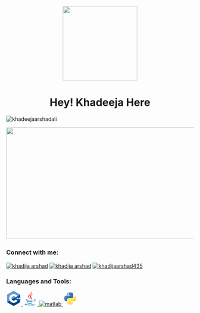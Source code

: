 <div id="header" align="center">
  <img src="https://media.giphy.com/media/rsUGLKwgSvSxmq1VrZ/giphy.gif" width="200" height="200"/>
</div>
<h1 align="center">Hey! Khadeeja Here</h1>
<p align="left"> <img src="https://komarev.com/ghpvc/?username=khadeejaarshadali&label=Profile%20views&color=0e75b6&style=flat" alt="khadeejaarshadali" /> </p>
<div align="center">
  <img src="https://media.giphy.com/media/YnS7j9pwnECXLMrI4t/giphy.gif" width="600" height="300"/>
</div>



<h3 align="left">Connect with me:</h3>
<p align="left">
<a href="https://linkedin.com/in/khadija arshad" target="blank"><img align="center" src="https://raw.githubusercontent.com/rahuldkjain/github-profile-readme-generator/master/src/images/icons/Social/linked-in-alt.svg" alt="khadija arshad" height="30" width="40" /></a>
<a href="https://fb.com/khadija arshad" target="blank"><img align="center" src="https://raw.githubusercontent.com/rahuldkjain/github-profile-readme-generator/master/src/images/icons/Social/facebook.svg" alt="khadija arshad" height="30" width="40" /></a>
<a href="https://www.leetcode.com/khadijaarshad435" target="blank"><img align="center" src="https://raw.githubusercontent.com/rahuldkjain/github-profile-readme-generator/master/src/images/icons/Social/leet-code.svg" alt="khadijaarshad435" height="30" width="40" /></a>
</p>

<h3 align="left">Languages and Tools:</h3>
<p align="left"> <a href="https://www.w3schools.com/cpp/" target="_blank" rel="noreferrer"> <img src="https://raw.githubusercontent.com/devicons/devicon/master/icons/cplusplus/cplusplus-original.svg" alt="cplusplus" width="40" height="40"/> </a> <a href="https://www.java.com" target="_blank" rel="noreferrer"> <img src="https://raw.githubusercontent.com/devicons/devicon/master/icons/java/java-original.svg" alt="java" width="40" height="40"/> </a> <a href="https://www.mathworks.com/" target="_blank" rel="noreferrer"> <img src="https://upload.wikimedia.org/wikipedia/commons/2/21/Matlab_Logo.png" alt="matlab" width="40" height="40"/> </a> <a href="https://www.python.org" target="_blank" rel="noreferrer"> <img src="https://raw.githubusercontent.com/devicons/devicon/master/icons/python/python-original.svg" alt="python" width="40" height="40"/> </a> </p>
